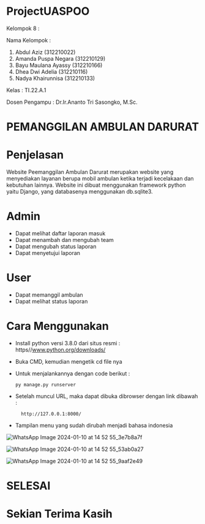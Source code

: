 # ProjectUASPOO

Kelompok 8 :

Nama Kelompok  :

1. Abdul Aziz (312210022)
2. Amanda Puspa Negara (312210129)
3. Bayu Maulana Ayassy (312210166)
4. Dhea Dwi Adelia (312210116)
5. Nadya Khairunnisa (312210133)

Kelas : TI.22.A.1

Dosen Pengampu : Dr.Ir.Ananto Tri Sasongko, M.Sc.

# PEMANGGILAN AMBULAN DARURAT

# Penjelasan

Website Peemanggilan Ambulan Darurat merupakan website yang menyediakan layanan berupa mobil ambulan ketika terjadi kecelakaan dan kebutuhan lainnya. Website ini dibuat menggunakan framework python yaitu Django, yang databasenya menggunakan db.sqlite3.

# Admin

- Dapat melihat daftar laporan masuk
- Dapat menambah dan mengubah team
- Dapat mengubah status laporan
- Dapat menyetujui laporan

# User

- Dapat memanggil ambulan
- Dapat melihat status laporan

# Cara Menggunakan

- Install python versi 3.8.0 dari situs resmi : https//www.python.org/downloads/
- Buka CMD, kemudian mengetik cd file nya
- Untuk menjalankannya dengan code berikut :

      py manage.py runserver
  
- Setelah muncul URL, maka dapat dibuka dibrowser dengan link dibawah :

        http://127.0.0.1:8000/

- Tampilan menu yang sudah dirubah menjadi bahasa indonesia

![WhatsApp Image 2024-01-10 at 14 52 55_3e7b8a7f](https://github.com/nadyakhorun/ProjectUASPOO/assets/115801823/218c629d-cb23-4c3b-8f77-7058b88ffedf)

![WhatsApp Image 2024-01-10 at 14 52 55_53ab0a27](https://github.com/nadyakhorun/ProjectUASPOO/assets/115801823/247b5acc-8577-4357-975a-192905b6b939)

![WhatsApp Image 2024-01-10 at 14 52 55_9aaf2e49](https://github.com/nadyakhorun/ProjectUASPOO/assets/115801823/d7812aca-ce21-4670-b1a3-5ca979b6466f)

# SELESAI

# Sekian Terima Kasih
